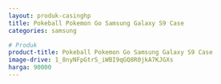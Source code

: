 ```yaml
---
layout: produk-casinghp
title: Pokeball Pokemon Go Samsung Galaxy S9 Case
categories: samsung

# Produk
product-title: Pokeball Pokemon Go Samsung Galaxy S9 Case
image-drive: 1_8nyNFpGtrS_iWBI9qGQ8R0jkA7KJGXs
harga: 90000
---
```

